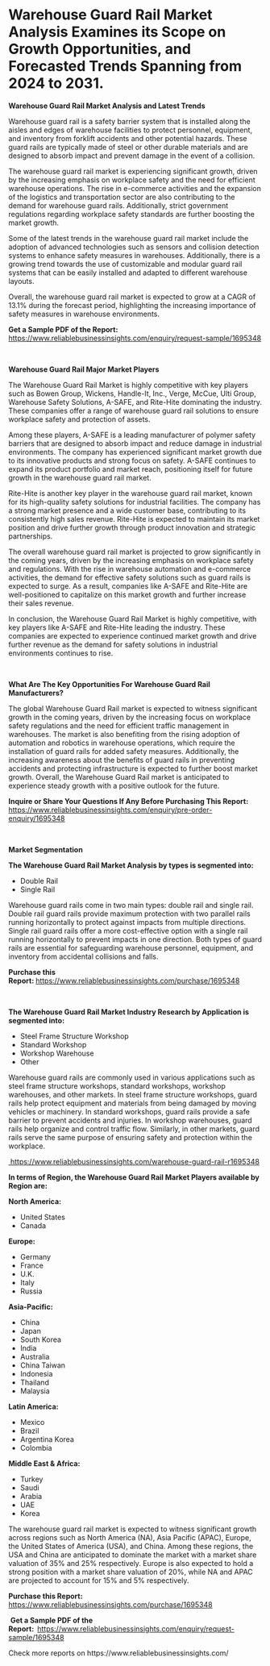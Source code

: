 <p><h1>Warehouse Guard Rail Market Analysis Examines its Scope on Growth Opportunities, and Forecasted Trends Spanning from 2024 to 2031.</h1></p><p><strong>Warehouse Guard Rail Market Analysis and Latest Trends</strong></p>
<p><p>Warehouse guard rail is a safety barrier system that is installed along the aisles and edges of warehouse facilities to protect personnel, equipment, and inventory from forklift accidents and other potential hazards. These guard rails are typically made of steel or other durable materials and are designed to absorb impact and prevent damage in the event of a collision.</p><p>The warehouse guard rail market is experiencing significant growth, driven by the increasing emphasis on workplace safety and the need for efficient warehouse operations. The rise in e-commerce activities and the expansion of the logistics and transportation sector are also contributing to the demand for warehouse guard rails. Additionally, strict government regulations regarding workplace safety standards are further boosting the market growth.</p><p>Some of the latest trends in the warehouse guard rail market include the adoption of advanced technologies such as sensors and collision detection systems to enhance safety measures in warehouses. Additionally, there is a growing trend towards the use of customizable and modular guard rail systems that can be easily installed and adapted to different warehouse layouts.</p><p>Overall, the warehouse guard rail market is expected to grow at a CAGR of 13.1% during the forecast period, highlighting the increasing importance of safety measures in warehouse environments.</p></p>
<p><strong>Get a Sample PDF of the Report:&nbsp;</strong> <a href="https://www.reliablebusinessinsights.com/enquiry/request-sample/1695348">https://www.reliablebusinessinsights.com/enquiry/request-sample/1695348</a></p>
<p>&nbsp;</p>
<p><strong>Warehouse Guard Rail Major Market Players</strong></p>
<p><p>The Warehouse Guard Rail Market is highly competitive with key players such as Bowen Group, Wickens, Handle-It, Inc., Verge, McCue, Ulti Group, Warehouse Safety Solutions, A-SAFE, and Rite-Hite dominating the industry. These companies offer a range of warehouse guard rail solutions to ensure workplace safety and protection of assets.</p><p>Among these players, A-SAFE is a leading manufacturer of polymer safety barriers that are designed to absorb impact and reduce damage in industrial environments. The company has experienced significant market growth due to its innovative products and strong focus on safety. A-SAFE continues to expand its product portfolio and market reach, positioning itself for future growth in the warehouse guard rail market.</p><p>Rite-Hite is another key player in the warehouse guard rail market, known for its high-quality safety solutions for industrial facilities. The company has a strong market presence and a wide customer base, contributing to its consistently high sales revenue. Rite-Hite is expected to maintain its market position and drive further growth through product innovation and strategic partnerships.</p><p>The overall warehouse guard rail market is projected to grow significantly in the coming years, driven by the increasing emphasis on workplace safety and regulations. With the rise in warehouse automation and e-commerce activities, the demand for effective safety solutions such as guard rails is expected to surge. As a result, companies like A-SAFE and Rite-Hite are well-positioned to capitalize on this market growth and further increase their sales revenue.</p><p>In conclusion, the Warehouse Guard Rail Market is highly competitive, with key players like A-SAFE and Rite-Hite leading the industry. These companies are expected to experience continued market growth and drive further revenue as the demand for safety solutions in industrial environments continues to rise.</p></p>
<p>&nbsp;</p>
<p><strong>What Are The Key Opportunities For Warehouse Guard Rail Manufacturers?</strong></p>
<p><p>The global Warehouse Guard Rail market is expected to witness significant growth in the coming years, driven by the increasing focus on workplace safety regulations and the need for efficient traffic management in warehouses. The market is also benefiting from the rising adoption of automation and robotics in warehouse operations, which require the installation of guard rails for added safety measures. Additionally, the increasing awareness about the benefits of guard rails in preventing accidents and protecting infrastructure is expected to further boost market growth. Overall, the Warehouse Guard Rail market is anticipated to experience steady growth with a positive outlook for the future.</p></p>
<p><strong>Inquire or Share Your Questions If Any Before Purchasing This Report:</strong> <a href="https://www.reliablebusinessinsights.com/enquiry/pre-order-enquiry/1695348">https://www.reliablebusinessinsights.com/enquiry/pre-order-enquiry/1695348</a></p>
<p>&nbsp;</p>
<p><strong>Market Segmentation</strong></p>
<p><strong>The Warehouse Guard Rail Market Analysis by types is segmented into:</strong></p>
<p><ul><li>Double Rail</li><li>Single Rail</li></ul></p>
<p><p>Warehouse guard rails come in two main types: double rail and single rail. Double rail guard rails provide maximum protection with two parallel rails running horizontally to protect against impacts from multiple directions. Single rail guard rails offer a more cost-effective option with a single rail running horizontally to prevent impacts in one direction. Both types of guard rails are essential for safeguarding warehouse personnel, equipment, and inventory from accidental collisions and falls.</p></p>
<p><strong>Purchase this Report:&nbsp;</strong><a href="https://www.reliablebusinessinsights.com/purchase/1695348">https://www.reliablebusinessinsights.com/purchase/1695348</a></p>
<p>&nbsp;</p>
<p><strong>The Warehouse Guard Rail Market Industry Research by Application is segmented into:</strong></p>
<p><ul><li>Steel Frame Structure Workshop</li><li>Standard Workshop</li><li>Workshop Warehouse</li><li>Other</li></ul></p>
<p><p>Warehouse guard rails are commonly used in various applications such as steel frame structure workshops, standard workshops, workshop warehouses, and other markets. In steel frame structure workshops, guard rails help protect equipment and materials from being damaged by moving vehicles or machinery. In standard workshops, guard rails provide a safe barrier to prevent accidents and injuries. In workshop warehouses, guard rails help organize and control traffic flow. Similarly, in other markets, guard rails serve the same purpose of ensuring safety and protection within the workplace.</p></p>
<p><a href="https://www.reliablebusinessinsights.com/warehouse-guard-rail-r1695348">&nbsp;https://www.reliablebusinessinsights.com/warehouse-guard-rail-r1695348</a></p>
<p><strong>In terms of Region, the Warehouse Guard Rail Market Players available by Region are:</strong></p>
<p>
    <p> <strong> North America: </strong>
        <ul>
            <li>United States</li>
            <li>Canada</li>
        </ul>
        </p> 
    <p> <strong> Europe: </strong>
        <ul>
            <li>Germany</li>
            <li>France</li>
            <li>U.K.</li>
            <li>Italy</li>
            <li>Russia</li>
        </ul>
        </p> 
    <p> <strong> Asia-Pacific: </strong>
        <ul>
            <li>China</li>
            <li>Japan</li>
            <li>South Korea</li>
            <li>India</li>
            <li>Australia</li>
            <li>China Taiwan</li>
            <li>Indonesia</li>
            <li>Thailand</li>
            <li>Malaysia</li>
        </ul>
        </p> 
    <p> <strong> Latin America: </strong>
        <ul>
            <li>Mexico</li>
            <li>Brazil</li>
            <li>Argentina Korea</li>
            <li>Colombia</li>
        </ul>
        </p> 
    <p> <strong> Middle East & Africa: </strong>
        <ul>
            <li>Turkey</li>
            <li>Saudi</li>
            <li>Arabia</li>
            <li>UAE</li>
            <li>Korea</li>
        </ul>
    </p>
    </p>
<p><p>The warehouse guard rail market is expected to witness significant growth across regions such as North America (NA), Asia Pacific (APAC), Europe, the United States of America (USA), and China. Among these regions, the USA and China are anticipated to dominate the market with a market share valuation of 35% and 25% respectively. Europe is also expected to hold a strong position with a market share valuation of 20%, while NA and APAC are projected to account for 15% and 5% respectively.</p></p>
<p><strong>Purchase this Report: </strong><a href="https://www.reliablebusinessinsights.com/purchase/1695348">https://www.reliablebusinessinsights.com/purchase/1695348</a></p>
<p>&nbsp;<strong>Get a Sample PDF of the Report:&nbsp;&nbsp;</strong><a href="https://www.reliablebusinessinsights.com/enquiry/request-sample/1695348">https://www.reliablebusinessinsights.com/enquiry/request-sample/1695348</a></p>
<p><strong></strong></p>
<p>Check more reports on https://www.reliablebusinessinsights.com/</p>